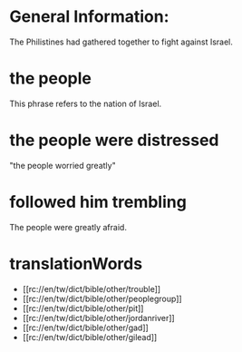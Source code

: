 # General Information:

The Philistines had gathered together to fight against Israel.

# the people

This phrase refers to the nation of Israel.

# the people were distressed

"the people worried greatly"

# followed him trembling

The people were greatly afraid.

# translationWords

* [[rc://en/tw/dict/bible/other/trouble]]
* [[rc://en/tw/dict/bible/other/peoplegroup]]
* [[rc://en/tw/dict/bible/other/pit]]
* [[rc://en/tw/dict/bible/other/jordanriver]]
* [[rc://en/tw/dict/bible/other/gad]]
* [[rc://en/tw/dict/bible/other/gilead]]